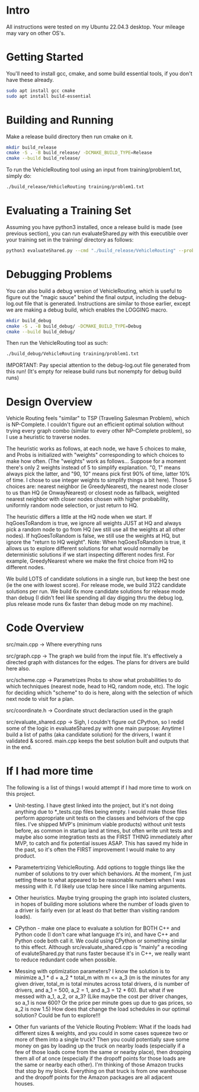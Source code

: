 # Intro
All instructions were tested on my Ubuntu 22.04.3 desktop. Your mileage may vary on other OS's.

# Getting Started
You'll need to install gcc, cmake, and some build essential tools, if you don't have these already.

```bash
sudo apt install gcc cmake
sudo apt install build-essential
```

# Building and Running

Make a release build directory then run cmake on it.

```bash
mkdir build_release
cmake -S . -B build_release/ -DCMAKE_BUILD_TYPE=Release
cmake --build build_release/
```

To run the VehicleRouting tool using an input from training/problem1.txt, simply do:

```bash
./build_release/VehicleRouting training/problem1.txt
```

# Evaluating a Training Set

Assuming you have python3 installed, once a release build is made (see previous section), you can run evaluateShared.py with this executible over your training set in the training/ directory as follows:

```bash
python3 evaluateShared.py --cmd "./build_release/VehicleRouting" --problemDir training/
```

# Debugging Problems

You can also build a debug version of VehicleRouting, which is useful to figure out the "magic sauce" behind the final output, including the debug-log.out file that is generated. Instructions are similar to those earlier, except we are making a debug build, which enables the LOGGING macro.

```bash
mkdir build_debug
cmake -S . -B build_debug/ -DCMAKE_BUILD_TYPE=Debug
cmake --build build_debug/
```

Then run the VehicleRouting tool as such:

```bash
./build_debug/VehicleRouting training/problem1.txt
```

IMPORTANT: Pay special attention to the debug-log.out file generated from this run! (It's empty for release build runs but nonempty for debug build runs)

# Design Overview

Vehicle Routing feels "similar" to TSP (Traveling Salesman Problem), which is NP-Complete. I couldn't figure out an efficient optimal solution without trying every graph combo (similar to every other NP-Complete problem), so I use a heuristic to traverse nodes.

The heuristic works as follows, at each node, we have 5 choices to make, and Probs is initialized with "weights" corresponding to which choices to make how often. (The "weights" work as follows... Suppose for a moment there's only 2 weights instead of 5 to simplify explanation. "0, 1" means always pick the latter, and "90, 10" means pick first 90% of time, latter 10% of time. I chose to use integer weights to simplify things a bit here). Those 5 choices are: nearest neighbor (ie GreedyNearest), the nearest node closer to us than HQ (ie OnwayNearest) or closest node as fallback, weighted nearest neighbor with closer nodes chosen with higher probability, uniformly random node selection, or just return to HQ.

The heuristic differs a little at the HQ node when we start. If hqGoesToRandom is true, we ignore all weights JUST at HQ and always pick a random node to go from HQ (we still use all the weights at all other nodes). If hqGoesToRandom is false, we still use the weights at HQ, but ignore the "return to HQ weight". Note: When hqGoesToRandom is true, it allows us to explore different solutions for what would normally be deterministic solutions if we start inspecting different nodes first. For example, GreedyNearest where we make the first choice from HQ to different nodes.

We build LOTS of candidate solutions in a single run, but keep the best one (ie the one with lowest score). For release mode, we build 3122 candidate solutions per run. We build 6x more candidate solutions for release mode than debug (I didn't feel like spending all day digging thru the debug log, plus release mode runs 6x faster than debug mode on my machine).

# Code Overview

src/main.cpp   ->  Where everything runs

src/graph.cpp  ->  The graph we build from the input file. It's effectively a directed graph with distances for the edges. The plans for drivers are build here also.

src/scheme.cpp ->  Parametrizes Probs to show what probabilities to do which techniques (nearest node, head to HQ, random node, etc). The logic for deciding which "scheme" to do is here, along with the selection of which next node to visit for a plan.

src/coordinate.h  ->  Coordinate struct declaraction used in the graph

src/evaluate_shared.cpp  -> Sigh, I couldn't figure out CPython, so I redid some of the logic in evaluateShared.py with one main purpose: Anytime I build a list of paths (aka candidate solution) for the drivers, I want it validated & scored. main.cpp keeps the best solution built and outputs that in the end.

# If I had more time

The following is a list of things I would attempt if I had more time to work on this project.

- Unit-testing. I have gtest linked into the project, but it's not doing anything due to *_tests.cpp files being empty. I would make those files perform appropriate unit tests on the classes and behviors of the cpp files. I've shipped MVP's (minimum viable products) without unit tests before, as common in startup land at times, but often write unit tests and maybe also some integration tests as the FIRST THING immediately after MVP, to catch and fix potential issues ASAP. This has saved my hide in the past, so it's often the FIRST improvement I would make to any product.

- Parametertrizing VehicleRouting. Add options to toggle things like the number of solutions to try over which behaviors. At the moment, I'm just setting these to what appeared to be reasonable numbers when I was messing with it. I'd likely use tclap here since I like naming arguments.

- Other heuristics. Maybe trying grouping the graph into isolated clusters, in hopes of building more solutions where the number of loads given to a driver is fairly even (or at least do that better than visiting random loads).

- CPython - make one place to evaluate a solution for BOTH C++ and Python code (I don't care what language it's in), and have C++ and Python code both call it. We could using CPython or something similar to this effect. Although src/evaluate_shared.cpp is "mainly" a recoding of evaluteShared.py that runs faster because it's in C++, we really want to reduce redundant code when possible.

- Messing with optimization parameters? I know the solution is to minimize a_1 * d + a_2 * total_m with m <= a_3 (m is the minutes for any given driver, total_m is total minutes across total drivers, d is number of drivers, and a_1 = 500, a_2 = 1, and a_3 = 12 * 60). But what if we messed with a_1, a_2, or a_3? (Like maybe the cost per driver changes, so a_1 is now 600? Or the price per minute goes up due to gas prices, so a_2 is now 1.5) How does that change the load schedules in our optimal solution? Could be fun to explore!!!

- Other fun variants of the Vehicle Routing Problem: What if the loads had different sizes & weights, and you could in some cases squeeze two or more of them into a single truck? Then you could potentially save some money on gas by loading up the truck on nearby loads (especially if a few of those loads come from the same or nearby place), then dropping them all of at once (especially if the dropoff points for those loads are the same or nearby each other). I'm thinking of those Amazon trucks that stop by my block. Everything on that truck is from one warehouse and the dropoff points for the Amazon packages are all adjacent houses.
